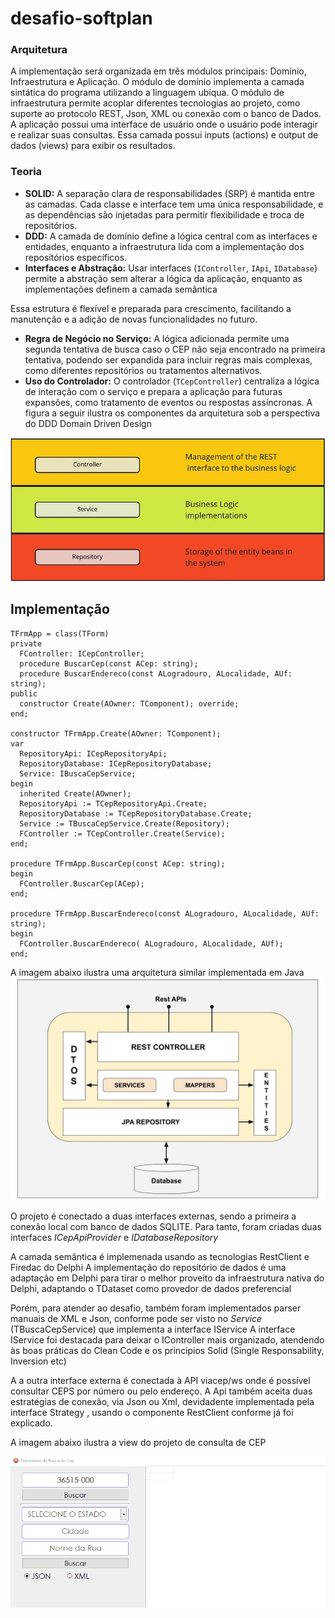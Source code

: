 # desafio-softplan


### Arquitetura

A implementação será organizada em três módulos principais: Domínio, Infraestrutura e Aplicação. O módulo de domínio implementa a camada sintática do programa utilizando a linguagem ubíqua.
O módulo de infraestrutura permite acoplar diferentes tecnologias ao projeto, como suporte ao protocolo REST, Json, XML ou conexão com o banco de Dados.
A aplicação possui uma interface de usuário onde o usuário pode interagir e realizar suas consultas. Essa camada possui inputs (actions) e output de dados (views) para exibir os resultados.
### Teoria

- **SOLID:** A separação clara de responsabilidades (SRP) é mantida entre as camadas. Cada classe e interface tem uma única responsabilidade, e as dependências são injetadas para permitir flexibilidade e troca de repositórios.
- **DDD:** A camada de domínio define a lógica central com as interfaces e entidades, enquanto a infraestrutura lida com a implementação dos repositórios específicos.
- **Interfaces e Abstração:** Usar interfaces (`IController`, `IApi`, `IDatabase`) permite a abstração sem alterar a lógica da aplicação, enquanto as implementações definem a camada semântica

Essa estrutura é flexível e preparada para crescimento, facilitando a manutenção e a adição de novas funcionalidades no futuro.
- **Regra de Negócio no Serviço:** A lógica adicionada permite uma segunda tentativa de busca caso o CEP não seja encontrado na primeira tentativa, podendo ser expandida para incluir regras mais complexas, como diferentes repositórios ou tratamentos alternativos.
- **Uso do Controlador:** O controlador (`TCepController`) centraliza a lógica de interação com o serviço e prepara a aplicação para futuras expansões, como tratamento de eventos ou respostas assíncronas.
A figura a seguir ilustra os componentes da arquitetura sob a perspectiva do DDD Domain Driven Design

![](https://github.com/ricardodarocha/desafio-softplan/blob/main/arq.png?raw=true)
## Implementação

```delphi
TFrmApp = class(TForm)
private
  FController: ICepController;
  procedure BuscarCep(const ACep: string);
  procedure BuscarEndereco(const ALogradouro, ALocalidade, AUf: string);
public
  constructor Create(AOwner: TComponent); override;
end;

constructor TFrmApp.Create(AOwner: TComponent);
var
  RepositoryApi: ICepRepositoryApi;
  RepositoryDatabase: ICepRepositoryDatabase;
  Service: IBuscaCepService;
begin
  inherited Create(AOwner);
  RepositoryApi := TCepRepositoryApi.Create; 
  RepositoryDatabase := TCepRepositoryDatabase.Create; 
  Service := TBuscaCepService.Create(Repository);
  FController := TCepController.Create(Service);
end;

procedure TFrmApp.BuscarCep(const ACep: string);
begin
  FController.BuscarCep(ACep);
end;

procedure TFrmApp.BuscarEndereco(const ALogradouro, ALocalidade, AUf: string);
begin
  FController.BuscarEndereco( ALogradouro, ALocalidade, AUf);
end;

```
A imagem abaixo ilustra uma arquitetura similar implementada em Java
![](https://github.com/ricardodarocha/desafio-softplan/blob/main/ddd.png?raw=true)

O projeto é conectado a duas interfaces externas, sendo a primeira a conexão local com banco de dados SQLITE. Para tanto, foram criadas duas interfaces
*ICepApiProvider* e *IDatabaseRepository*

A camada semântica é implemenada usando as tecnologias RestClient e Firedac do Delphi
A implementação do repositório de dados é uma adaptação em Delphi para tirar o melhor proveito da infraestrutura nativa do Delphi, adaptando o TDataset como provedor de dados preferencial

Porém, para atender ao desafio, também foram implementados parser manuais de XML e Json, conforme pode ser visto no *Service* (TBuscaCepService) que implementa a interface IService
A interface IService foi destacada para deixar o IController mais organizado, atendendo às boas práticas do Clean Code e os princípios Solid (Single Responsability, Inversion etc)

A a outra interface externa é conectada à API viacep/ws onde é possível consultar CEPS por número ou pelo endereço. A Api também aceita duas estratégias de conexão, via Json ou Xml, devidadente implementada pela interface Strategy , usando o componente RestClient conforme já foi explicado.

A imagem abaixo ilustra a view do projeto de consulta de CEP

![](https://github.com/ricardodarocha/desafio-softplan/blob/main/view.gif?raw=true)
